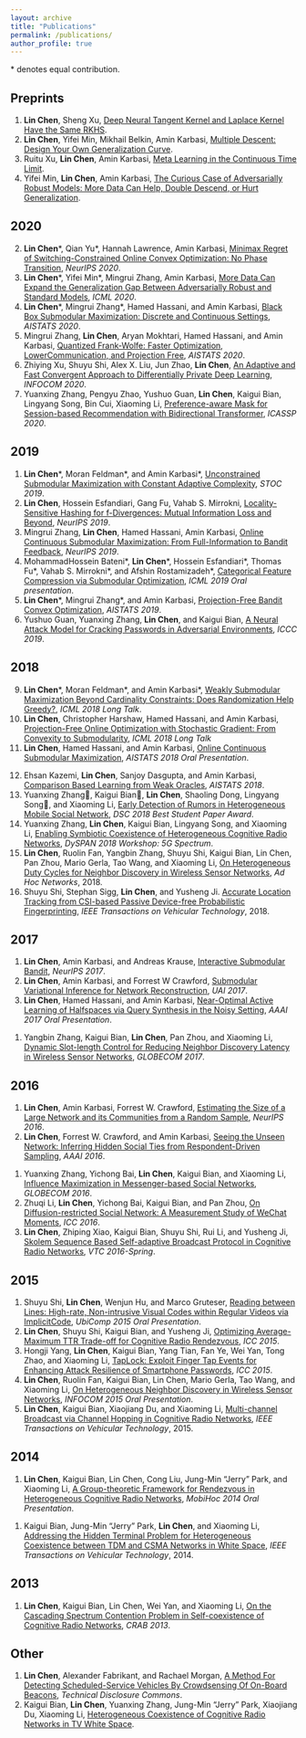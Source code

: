 ```yaml
---
layout: archive
title: "Publications"
permalink: /publications/
author_profile: true
---
```


<!-- {% if author.googlescholar %}
  You can also find my articles on <u><a href="{{author.googlescholar}}">my Google Scholar profile</a>.</u>
{% endif %}

{% include base_path %}

{% for post in site.publications reversed %}
  {% include archive-single.html %}
{% endfor %} -->

\* denotes equal contribution.

## Preprints

1. **Lin Chen**, Sheng Xu, [Deep Neural Tangent Kernel and Laplace Kernel Have the Same RKHS](https://arxiv.org/pdf/2009.10683.pdf).
1. **Lin Chen**, Yifei Min, Mikhail Belkin, Amin Karbasi, [Multiple Descent: Design Your Own Generalization Curve](https://arxiv.org/pdf/2008.01036.pdf).
1. Ruitu Xu, **Lin Chen**, Amin Karbasi, [Meta Learning in the Continuous Time Limit](https://arxiv.org/pdf/2006.10921.pdf).
3. Yifei Min, **Lin Chen**, Amin Karbasi, [The Curious Case of Adversarially Robust Models: More Data Can Help, Double Descend, or Hurt Generalization](https://arxiv.org/pdf/2002.11080.pdf).

## 2020
2. **Lin Chen**\*, Qian Yu\*, Hannah Lawrence, Amin Karbasi, [Minimax Regret of Switching-Constrained Online Convex Optimization: No Phase Transition](https://arxiv.org/pdf/1910.10873.pdf), *NeurIPS 2020*. 
1. **Lin Chen**\*, Yifei Min\*, Mingrui Zhang, Amin Karbasi, [More Data Can Expand the Generalization Gap Between Adversarially Robust and Standard Models](https://arxiv.org/pdf/2002.04725.pdf), *ICML 2020*.
5. **Lin Chen**\*, Mingrui Zhang\*, Hamed Hassani, and Amin Karbasi, [Black Box Submodular Maximization: Discrete and Continuous Settings](http://proceedings.mlr.press/v108/chen20c.html), *AISTATS 2020*.
6. Mingrui Zhang, **Lin Chen**, Aryan Mokhtari, Hamed Hassani, and Amin Karbasi, [Quantized Frank-Wolfe: Faster Optimization, LowerCommunication, and Projection Free](http://proceedings.mlr.press/v108/zhang20g.html), *AISTATS 2020*.
1. Zhiying Xu, Shuyu Shi, Alex X. Liu, Jun Zhao, **Lin Chen**, [An Adaptive and Fast Convergent Approach to Differentially Private Deep Learning](https://arxiv.org/pdf/1912.09150), *INFOCOM 2020*.
1. Yuanxing Zhang, Pengyu Zhao, Yushuo Guan, **Lin Chen**, Kaigui Bian, Lingyang Song, Bin Cui, Xiaoming Li, [Preference-aware Mask for Session-based Recommendation with Bidirectional Transformer](https://ieeexplore.ieee.org/iel7/9040208/9052899/09054639.pdf), *ICASSP 2020*.

## 2019
1. **Lin Chen**\*, Moran Feldman\*, and Amin Karbasi\*, [Unconstrained Submodular Maximization with Constant Adaptive Complexity](https://arxiv.org/pdf/1811.06603.pdf), *STOC 2019*.
1. **Lin Chen**, Hossein Esfandiari, Gang Fu, Vahab S. Mirrokni, [Locality-Sensitive Hashing for f-Divergences: Mutual Information Loss and Beyond](https://papers.nips.cc/paper/9195-locality-sensitive-hashing-for-f-divergences-mutual-information-loss-and-beyond.pdf), *NeurIPS 2019*.
4. Mingrui Zhang, **Lin Chen**, Hamed Hassani, Amin Karbasi, [Online Continuous Submodular Maximization: From Full-Information to Bandit Feedback](https://arxiv.org/pdf/1910.12424.pdf), *NeurIPS 2019*.
7. MohammadHossein Bateni\*, **Lin Chen**\*, Hossein Esfandiari\*, Thomas Fu\*, Vahab S. Mirrokni\*, and Afshin Rostamizadeh\*, [Categorical Feature Compression via Submodular Optimization](https://arxiv.org/pdf/1904.13389.pdf), *ICML 2019 Oral presentation*.
8. **Lin Chen**\*, Mingrui Zhang\*, and Amin Karbasi, [Projection-Free Bandit Convex Optimization](http://proceedings.mlr.press/v89/chen19f.html), *AISTATS 2019*. 
1. Yushuo Guan, Yuanxing Zhang, **Lin Chen**, and Kaigui Bian, [A Neural Attack Model for Cracking Passwords in Adversarial Environments](https://ieeexplore.ieee.org/iel7/8848288/8855800/08855847.pdf), *ICCC 2019*.

## 2018
9. **Lin Chen**\*, Moran Feldman\*, and Amin Karbasi\*, [Weakly Submodular Maximization Beyond Cardinality Constraints: Does Randomization Help Greedy?](http://proceedings.mlr.press/v80/chen18b.html), *ICML 2018 Long Talk*.
10. **Lin Chen**, Christopher Harshaw, Hamed Hassani, and Amin Karbasi, [Projection-Free Online Optimization with Stochastic Gradient: From Convexity to Submodularity](http://proceedings.mlr.press/v80/chen18c.html), *ICML 2018 Long Talk*
11. **Lin Chen**, Hamed Hassani, and Amin Karbasi, [Online Continuous Submodular Maximization](http://proceedings.mlr.press/v84/chen18f.html), *AISTATS 2018 Oral Presentation*. 
<!-- [github] -->
12. Ehsan Kazemi, **Lin Chen**, Sanjoy Dasgupta, and Amin Karbasi, [Comparison Based Learning from Weak Oracles](https://arxiv.org/pdf/1802.06942.pdf), *AISTATS 2018*.
1. Yuanxing Zhang, Kaigui Bian, **Lin Chen**, Shaoling Dong, Lingyang Song, and Xiaoming Li, [Early Detection of Rumors in Heterogeneous Mobile Social Network](https://ieeexplore.ieee.org/iel7/8411555/8411822/08411870.pdf), *DSC 2018 Best Student Paper Award*.
1. Yuanxing Zhang, **Lin Chen**, Kaigui Bian, Lingyang Song, and Xiaoming Li, [Enabling Symbiotic Coexistence of Heterogeneous Cognitive Radio Networks](https://ieeexplore.ieee.org/abstract/document/8610411), *DySPAN 2018 Workshop: 5G Spectrum*.
1. **Lin Chen**, Ruolin Fan, Yangbin Zhang, Shuyu Shi, Kaigui Bian, Lin Chen, Pan Zhou, Mario Gerla, Tao Wang, and Xiaoming Li, [On Heterogeneous Duty Cycles for Neighbor Discovery in Wireless Sensor Networks](https://www.sciencedirect.com/science/article/pii/S1570870518301331), *Ad Hoc Networks*, 2018.
1. Shuyu Shi, Stephan Sigg, **Lin Chen**, and Yusheng Ji. [Accurate Location Tracking from CSI-based Passive Device-free Probabilistic Fingerprinting](https://ieeexplore.ieee.org/iel7/25/4356907/08304587.pdf), *IEEE Transactions on Vehicular Technology*, 2018.

## 2017
1. **Lin Chen**, Amin Karbasi, and Andreas Krause, [Interactive Submodular Bandit](https://papers.nips.cc/paper/6619-interactive-submodular-bandit), *NeurIPS 2017*.
1. **Lin Chen**, Amin Karbasi, and Forrest W Crawford, [Submodular Variational Inference for Network Reconstruction](http://auai.org/uai2017/proceedings/papers/45.pdf), *UAI 2017*.
1. **Lin Chen**, Hamed Hassani, and Amin Karbasi, [Near-Optimal Active Learning of Halfspaces via Query Synthesis in the Noisy Setting](https://arxiv.org/pdf/1603.03515.pdf), *AAAI 2017 Oral Presentation*. 
<!-- [arxiv][slides][github] -->
1. Yangbin Zhang, Kaigui Bian, **Lin Chen**, Pan Zhou, and Xiaoming Li, [Dynamic Slot-length Control for Reducing Neighbor Discovery Latency in Wireless Sensor Networks](https://ieeexplore.ieee.org/abstract/document/8253934), *GLOBECOM 2017*.

## 2016
1. **Lin Chen**, Amin Karbasi, Forrest W. Crawford, [Estimating the Size of a Large Network and its Communities from a Random Sample](https://arxiv.org/pdf/1610.08473.pdf), *NeurIPS 2016*.
1. **Lin Chen**, Forrest W. Crawford, and Amin Karbasi, [Seeing the Unseen Network: Inferring Hidden Social Ties from Respondent-Driven Sampling](https://www.aaai.org/ocs/index.php/AAAI/AAAI16/paper/viewPDFInterstitial/12155/11719), *AAAI 2016*. 
<!-- (Acceptance rate: 26%) [arxiv][pdf][slides] -->
1. Yuanxing Zhang, Yichong Bai, **Lin Chen**, Kaigui Bian, and Xiaoming Li, [Influence Maximization in Messenger-based Social Networks](https://ieeexplore.ieee.org/abstract/document/7841900/), *GLOBECOM 2016*.
1. Zhuqi Li, **Lin Chen**, Yichong Bai, Kaigui Bian, and Pan Zhou, [On Diffusion-restricted Social Network: A Measurement Study of WeChat Moments](https://arxiv.org/pdf/1602.00193.pdf), *ICC 2016*.
1. **Lin Chen**, Zhiping Xiao, Kaigui Bian, Shuyu Shi, Rui Li, and Yusheng Ji, [Skolem Sequence Based Self-adaptive Broadcast Protocol in Cognitive Radio Networks](https://arxiv.org/pdf/1602.00066.pdf), *VTC 2016-Spring*.

## 2015
1. Shuyu Shi, **Lin Chen**, Wenjun Hu, and Marco Gruteser, [Reading between Lines: High-rate, Non-intrusive Visual Codes within Regular Videos via ImplicitCode](https://dl.acm.org/doi/abs/10.1145/2750858.2805824), *UbiComp 2015 Oral Presentation*.
1. **Lin Chen**, Shuyu Shi, Kaigui Bian, and Yusheng Ji, [Optimizing Average-Maximum TTR Trade-off for Cognitive Radio Rendezvous](https://arxiv.org/pdf/1502.03469.pdf), *ICC 2015*.
1. Hongji Yang, **Lin Chen**, Kaigui Bian, Yang Tian, Fan Ye, Wei Yan, Tong Zhao, and Xiaoming Li, [TapLock: Exploit Finger Tap Events for Enhancing Attack Resilience of Smartphone Passwords](https://ieeexplore.ieee.org/iel7/7225357/7248285/07249465.pdf), *ICC 2015*.
1. **Lin Chen**, Ruolin Fan, Kaigui Bian, Lin Chen, Mario Gerla, Tao Wang, and Xiaoming Li, [On Heterogeneous Neighbor Discovery in Wireless Sensor Networks](https://arxiv.org/pdf/1411.5415.pdf), *INFOCOM 2015 Oral Presentation*.
1. **Lin Chen**, Kaigui Bian, Xiaojiang Du, and Xiaoming Li, [Multi-channel Broadcast via Channel Hopping in Cognitive Radio Networks](https://ieeexplore.ieee.org/iel7/25/4356907/06880857.pdf), *IEEE Transactions on Vehicular Technology*, 2015.

## 2014
1. **Lin Chen**, Kaigui Bian, Lin Chen, Cong Liu, Jung-Min “Jerry” Park, and Xiaoming Li, [A Group-theoretic Framework for Rendezvous in Heterogeneous Cognitive Radio Networks](https://dl.acm.org/doi/pdf/10.1145/2632951.2632988), *MobiHoc 2014 Oral Presentation*.
<!-- [pdf][acmdl][slides][bibtex] -->
1. Kaigui Bian, Jung-Min “Jerry” Park, **Lin Chen**, and Xiaoming Li, [Addressing the Hidden Terminal Problem for Heterogeneous Coexistence between TDM and CSMA Networks in White Space](https://ieeexplore.ieee.org/iel7/25/4356907/06766210.pdf), *IEEE Transactions on Vehicular Technology*, 2014.

## 2013
1. **Lin Chen**, Kaigui Bian, Lin Chen, Wei Yan, and Xiaoming Li, [On the Cascading Spectrum Contention Problem in Self-coexistence of Cognitive Radio Networks](https://dl.acm.org/doi/pdf/10.1145/2508478.2508479), *CRAB 2013*. 
<!-- [pdf][acmdl][slides][bibtex] -->
<!-- ## Journal -->


## Other
1. **Lin Chen**, Alexander Fabrikant, and Rachael Morgan, [A Method For Detecting Scheduled-Service Vehicles By Crowdsensing Of On-Board Beacons](https://www.tdcommons.org/dpubs_series/808/), *Technical Disclosure Commons*.
1. Kaigui Bian, **Lin Chen**, Yuanxing Zhang, Jung-Min “Jerry” Park, Xiaojiang Du, Xiaoming Li, [Heterogeneous Coexistence of Cognitive Radio Networks in TV White Space](https://arxiv.org/pdf/1902.06035.pdf).